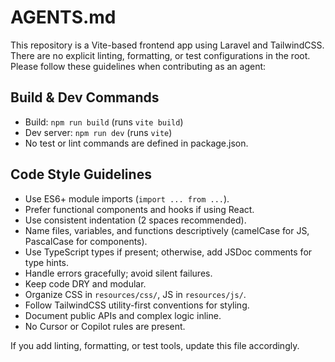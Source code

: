 # AGENTS.md

This repository is a Vite-based frontend app using Laravel and TailwindCSS. There are no explicit linting, formatting, or test configurations in the root. Please follow these guidelines when contributing as an agent:

## Build & Dev Commands
- Build: `npm run build` (runs `vite build`)
- Dev server: `npm run dev` (runs `vite`)
- No test or lint commands are defined in package.json.

## Code Style Guidelines
- Use ES6+ module imports (`import ... from ...`).
- Prefer functional components and hooks if using React.
- Use consistent indentation (2 spaces recommended).
- Name files, variables, and functions descriptively (camelCase for JS, PascalCase for components).
- Use TypeScript types if present; otherwise, add JSDoc comments for type hints.
- Handle errors gracefully; avoid silent failures.
- Keep code DRY and modular.
- Organize CSS in `resources/css/`, JS in `resources/js/`.
- Follow TailwindCSS utility-first conventions for styling.
- Document public APIs and complex logic inline.
- No Cursor or Copilot rules are present.

If you add linting, formatting, or test tools, update this file accordingly.
